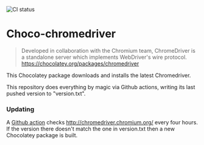 ![CI status](https://github.com/yetanotherchris/Choco-chromedriver/actions/workflows/chocolatey.yml/badge.svg)

# Choco-chromedriver

> Developed in collaboration with the Chromium team, ChromeDriver is a standalone server which implements WebDriver's wire protocol.
> https://chocolatey.org/packages/chromedriver

This Chocolatey package downloads and installs the latest Chromedriver.

This repository does everything by magic via Github actions, writing its last pushed version to "version.txt".

### Updating

A [Github action](https://github.com/yetanotherchris/Choco-chromedriver/blob/master/.github/workflows/main.yml#L9) checks http://chromedriver.chromium.org/ every four hours. 
If the version there doesn't match the one in version.txt then a new Chocolatey package is built.
